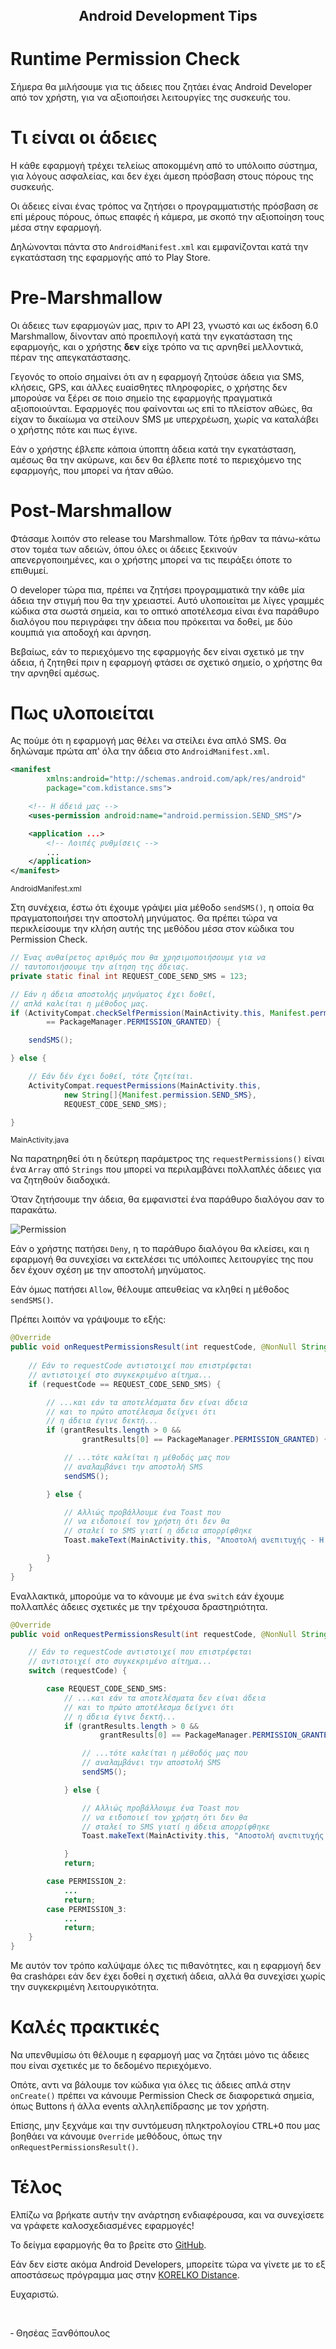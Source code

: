 <h1 style="font-size: 22px; text-align: center;">Android Development Tips</h1>

# Runtime Permission Check

Σήμερα θα μιλήσουμε για τις άδειες που ζητάει ένας Android Developer από τον χρήστη, για να αξιοποιήσει λειτουργίες της συσκευής του.

# Τι είναι οι άδειες

Η κάθε εφαρμογή τρέχει τελείως αποκομμένη από το υπόλοιπο σύστημα, για λόγους ασφαλείας, και δεν έχει άμεση πρόσβαση στους πόρους της συσκευής.

Οι άδειες είναι ένας τρόπος να ζητήσει ο προγραμματιστής πρόσβαση σε επί μέρους πόρους, όπως επαφές ή κάμερα, με σκοπό την αξιοποίηση τους μέσα στην εφαρμογή.

Δηλώνονται πάντα στο `AndroidManifest.xml` και εμφανίζονται κατά την εγκατάσταση της εφαρμογής από το Play Store.

# Pre-Marshmallow

Οι άδειες των εφαρμογών μας, πριν το API 23, γνωστό και ως έκδοση 6.0 Marshmallow, δίνονταν από προεπιλογή κατά την εγκατάσταση της εφαρμογής, και ο χρήστης **δεν** είχε τρόπο να τις αρνηθεί μελλοντικά, πέραν της απεγκατάστασης.

Γεγονός το οποίο σημαίνει ότι αν η εφαρμογή ζητούσε άδεια για SMS, κλήσεις, GPS, και άλλες ευαίσθητες πληροφορίες, ο χρήστης δεν μπορούσε να ξέρει σε ποιο σημείο της εφαρμογής πραγματικά αξιοποιούνται. Εφαρμογές που φαίνονται ως επί το πλείστον αθώες, θα είχαν το δικαίωμα να στείλουν SMS με υπερχρέωση, χωρίς να καταλάβει ο χρήστης πότε και πως έγινε.

Εάν ο χρήστης έβλεπε κάποια ύποπτη άδεια κατά την εγκατάσταση, αμέσως θα την ακύρωνε, και δεν θα έβλεπε ποτέ το περιεχόμενο της εφαρμογής, που μπορεί να ήταν αθώο.

# Post-Marshmallow

Φτάσαμε λοιπόν στο release του Marshmallow. Τότε ήρθαν τα πάνω-κάτω στον τομέα των αδειών, όπου όλες οι άδειες ξεκινούν απενεργοποιημένες, και ο χρήστης μπορεί να τις πειράξει όποτε το επιθυμεί.

Ο developer τώρα πια, πρέπει να ζητήσει προγραμματικά την κάθε μία άδεια την στιγμή που θα την χρειαστεί. Αυτό υλοποιείται με λίγες γραμμές κώδικα στα σωστά σημεία, και το οπτικό αποτέλεσμα είναι ένα παράθυρο διαλόγου που περιγράφει την άδεια που πρόκειται να δοθεί, με δύο κουμπιά για αποδοχή και άρνηση.

Βεβαίως, εάν το περιεχόμενο της εφαρμογής δεν είναι σχετικό με την άδεια, ή ζητηθεί πριν η εφαρμογή φτάσει σε σχετικό σημείο, ο χρήστης θα την αρνηθεί αμέσως.

# Πως υλοποιείται

Ας πούμε ότι η εφαρμογή μας θέλει να στείλει ένα απλό SMS. Θα δηλώναμε πρώτα απ' όλα την άδεια στο `AndroidManifest.xml`.

```xml
<manifest 
        xmlns:android="http://schemas.android.com/apk/res/android"
        package="com.kdistance.sms">

    <!-- Η άδειά μας -->
    <uses-permission android:name="android.permission.SEND_SMS"/>

    <application ...>
        <!-- Λοιπές ρυθμίσεις -->
        ...
    </application>
</manifest>
```
<small>AndroidManifest.xml</small>

Στη συνέχεια, έστω ότι έχουμε γράψει μία μέθοδο `sendSMS()`, η οποία θα πραγματοποιήσει την αποστολή μηνύματος. Θα πρέπει τώρα να περικλείσουμε την κλήση αυτής της μεθόδου μέσα στον κώδικα του Permission Check.

```java
// Ένας αυθαίρετος αριθμός που θα χρησιμοποιήσουμε για να
// ταυτοποιήσουμε την αίτηση της άδειας.
private static final int REQUEST_CODE_SEND_SMS = 123;

// Εάν η άδεια αποστολής μηνύματος έχει δοθεί,
// απλά καλείται η μέθοδος μας.
if (ActivityCompat.checkSelfPermission(MainActivity.this, Manifest.permission.SEND_SMS)
        == PackageManager.PERMISSION_GRANTED) {

    sendSMS();

} else {

    // Εάν δέν έχει δοθεί, τότε ζητείται.
    ActivityCompat.requestPermissions(MainActivity.this,
            new String[]{Manifest.permission.SEND_SMS},
            REQUEST_CODE_SEND_SMS);

}
```
<small>MainActivity.java</small>

Να παρατηρηθεί ότι η δεύτερη παράμετρος της `requestPermissions()` είναι ένα `Array` από `Strings` που μπορεί να περιλαμβάνει πολλαπλές άδειες για να ζητηθούν διαδοχικά.

Όταν ζητήσουμε την άδεια, θα εμφανιστεί ένα παράθυρο διαλόγου σαν το παρακάτω.

![Permission](https://cdn.discordapp.com/attachments/188695458246295562/437716112415784961/20180422_234555.png)

Εάν ο χρήστης πατήσει `Deny`, η το παράθυρο διαλόγου θα κλείσει, και η εφαρμογή θα συνεχίσει να εκτελέσει τις υπόλοιπες λειτουργίες της που δεν έχουν σχέση με την αποστολή μηνύματος.

Εάν όμως πατήσει `Allow`, θέλουμε απευθείας να κληθεί η μέθοδος `sendSMS()`.

Πρέπει λοιπόν να γράψουμε το εξής:

```java
@Override
public void onRequestPermissionsResult(int requestCode, @NonNull String[] permissions, @NonNull int[] grantResults) {
    
    // Εάν το requestCode αντιστοιχεί που επιστρέφεται
    // αντιστοιχεί στο συγκεκριμένο αίτημα...
    if (requestCode == REQUEST_CODE_SEND_SMS) {

        // ...και εάν τα αποτελέσματα δεν είναι άδεια
        // και το πρώτο αποτέλεσμα δείχνει ότι
        // η άδεια έγινε δεκτή...
        if (grantResults.length > 0 &&
                grantResults[0] == PackageManager.PERMISSION_GRANTED) {

            // ...τότε καλείται η μέθοδός μας που
            // αναλαμβάνει την αποστολή SMS
            sendSMS();

        } else {

            // Αλλιώς προβάλλουμε ένα Toast που
            // να ειδοποιεί τον χρήστη ότι δεν θα
            // σταλεί το SMS γιατί η άδεια απορρίφθηκε
            Toast.makeText(MainActivity.this, "Αποστολή ανεπιτυχής - Η άδεια δεν έγινε δεκτή", Toast.LENGTH_SHORT).show();

        }
    }
}
```

Εναλλακτικά, μπορούμε να το κάνουμε με ένα `switch` εάν έχουμε πολλαπλές άδειες σχετικές με την τρέχουσα δραστηριότητα.

```java
@Override
public void onRequestPermissionsResult(int requestCode, @NonNull String[] permissions, @NonNull int[] grantResults) {

    // Εάν το requestCode αντιστοιχεί που επιστρέφεται
    // αντιστοιχεί στο συγκεκριμένο αίτημα...
    switch (requestCode) {

        case REQUEST_CODE_SEND_SMS:
            // ...και εάν τα αποτελέσματα δεν είναι άδεια
            // και το πρώτο αποτέλεσμα δείχνει ότι
            // η άδεια έγινε δεκτή...
            if (grantResults.length > 0 &&
                    grantResults[0] == PackageManager.PERMISSION_GRANTED) {

                // ...τότε καλείται η μέθοδός μας που
                // αναλαμβάνει την αποστολή SMS
                sendSMS();

            } else {

                // Αλλιώς προβάλλουμε ένα Toast που
                // να ειδοποιεί τον χρήστη ότι δεν θα
                // σταλεί το SMS γιατί η άδεια απορρίφθηκε
                Toast.makeText(MainActivity.this, "Αποστολή ανεπιτυχής - Η άδεια δεν έγινε δεκτή", Toast.LENGTH_SHORT).show();

            }
            return;

        case PERMISSION_2:
            ...
            return;
        case PERMISSION_3:
            ...
            return;
    }
}
```

Με αυτόν τον τρόπο καλύψαμε όλες τις πιθανότητες, και η εφαρμογή δεν θα crashάρει εάν δεν έχει δοθεί η σχετική άδεια, αλλά θα συνεχίσει χωρίς την συγκεκριμένη λειτουργικότητα.

# Καλές πρακτικές

Να υπενθυμίσω ότι θέλουμε η εφαρμογή μας να ζητάει μόνο τις άδειες που είναι σχετικές με το δεδομένο περιεχόμενο.

Οπότε, αντι να βάλουμε τον κώδικα για όλες τις άδειες απλά στην `onCreate()` πρέπει να κάνουμε Permission Check σε διαφορετικά σημεία, όπως Buttons ή άλλα events αλληλεπίδρασης με τον χρήστη.

Επίσης, μην ξεχνάμε και την συντόμευση πληκτρολογίου <kbd>CTRL+O</kbd> που μας βοηθάει να κάνουμε `Override` μεθόδους, όπως την `onRequestPermissionsResult()`.

# Τέλος

Ελπίζω να βρήκατε αυτήν την ανάρτηση ενδιαφέρουσα, και να συνεχίσετε να γράφετε καλοσχεδιασμένες εφαρμογές!

Το δείγμα εφαρμογής θα το βρείτε στο [GitHub](https://github.com/ThisseasX/PermissionSamples).

Εάν δεν είστε ακόμα Android Developers, μπορείτε τώρα να γίνετε με το εξ αποστάσεως πρόγραμμα μας στην [KORELKO Distance](http://korelkodistance.gr/).

Ευχαριστώ.

<br>

‐ Θησέας Ξανθόπουλος  
